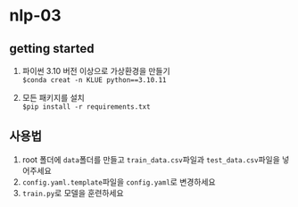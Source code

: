 # nlp-03

## getting started
1. 파이썬 3.10 버전 이상으로 가상환경을 만들기  
`$conda creat -n KLUE python==3.10.11`  
  
1. 모든 패키지를 설치  
`$pip install -r requirements.txt`  
  
## 사용법
1. root 폴더에 `data`폴더를 만들고 `train_data.csv`파일과 `test_data.csv`파일을 넣어주세요  
1. `config.yaml.template`파일을 `config.yaml`로 변경하세요  
1. `train.py`로 모델을 훈련하세요  

